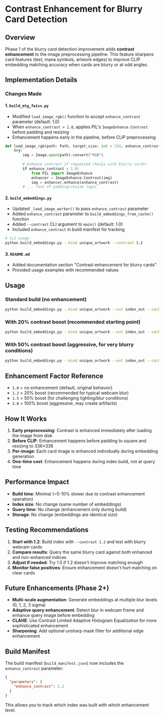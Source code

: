 # Contrast Enhancement for Blurry Card Detection

## Overview

Phase 1 of the blurry card detection improvement adds **contrast enhancement** to the image preprocessing pipeline. This feature sharpens card features (text, mana symbols, artwork edges) to improve CLIP embedding matching accuracy when cards are blurry or at odd angles.

## Implementation Details

### Changes Made

#### 1. `build_mtg_faiss.py`
- Modified `load_image_rgb()` function to accept `enhance_contrast` parameter (default: 1.0)
- When `enhance_contrast > 1.0`, applies PIL's `ImageEnhance.Contrast` before padding and resizing
- Enhancement happens early in the pipeline, before CLIP preprocessing

```python
def load_image_rgb(path: Path, target_size: int = 224, enhance_contrast: float = 1.0) -> Optional[Image.Image]:
    try:
        img = Image.open(path).convert("RGB")
        
        # Enhance contrast if requested (helps with blurry cards)
        if enhance_contrast > 1.0:
            from PIL import ImageEnhance
            enhancer = ImageEnhance.Contrast(img)
            img = enhancer.enhance(enhance_contrast)
        # ... rest of padding/resize logic
```

#### 2. `build_embeddings.py`
- Updated `_load_image_worker()` to pass `enhance_contrast` parameter
- Added `enhance_contrast` parameter to `build_embeddings_from_cache()` function
- Added `--contrast` CLI argument to `main()` (default: 1.0)
- Included `enhance_contrast` in build manifest for tracking

```bash
# CLI usage
python build_embeddings.py --kind unique_artwork --contrast 1.2
```

#### 3. `README.md`
- Added documentation section "Contrast enhancement for blurry cards"
- Provided usage examples with recommended values

## Usage

### Standard build (no enhancement)
```bash
python build_embeddings.py --kind unique_artwork --out index_out --cache image_cache
```

### With 20% contrast boost (recommended starting point)
```bash
python build_embeddings.py --kind unique_artwork --out index_out --cache image_cache --contrast 1.2
```

### With 50% contrast boost (aggressive, for very blurry conditions)
```bash
python build_embeddings.py --kind unique_artwork --out index_out --cache image_cache --contrast 1.5
```

## Enhancement Factor Reference

- `1.0` = no enhancement (default, original behavior)
- `1.2` = 20% boost (recommended for typical webcam blur)
- `1.5` = 50% boost (for challenging lighting/blur conditions)
- `2.0` = 100% boost (aggressive, may create artifacts)

## How It Works

1. **Early preprocessing**: Contrast is enhanced immediately after loading the image from disk
2. **Before CLIP**: Enhancement happens before padding to square and resizing to 336×336
3. **Per-image**: Each card image is enhanced individually during embedding generation
4. **One-time cost**: Enhancement happens during index build, not at query time

## Performance Impact

- **Build time**: Minimal (~5-10% slower due to contrast enhancement operation)
- **Index size**: No change (same number of embeddings)
- **Query time**: No change (enhancement only during build)
- **Storage**: No change (embeddings are identical size)

## Testing Recommendations

1. **Start with 1.2**: Build index with `--contrast 1.2` and test with blurry webcam cards
2. **Compare results**: Query the same blurry card against both enhanced and non-enhanced indices
3. **Adjust if needed**: Try 1.5 if 1.2 doesn't improve matching enough
4. **Monitor false positives**: Ensure enhancement doesn't hurt matching on clear cards

## Future Enhancements (Phase 2+)

- **Multi-scale augmentation**: Generate embeddings at multiple blur levels (0, 1, 2, 3 sigma)
- **Adaptive query enhancement**: Detect blur in webcam frame and enhance query image before embedding
- **CLAHE**: Use Contrast Limited Adaptive Histogram Equalization for more sophisticated enhancement
- **Sharpening**: Add optional unsharp mask filter for additional edge enhancement

## Build Manifest

The build manifest (`build_manifest.json`) now includes the `enhance_contrast` parameter:

```json
{
  "parameters": {
    "enhance_contrast": 1.2
  }
}
```

This allows you to track which index was built with which enhancement level.
